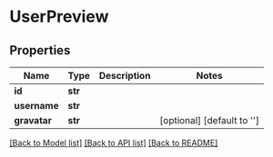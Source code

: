 # UserPreview

## Properties
Name | Type | Description | Notes
------------ | ------------- | ------------- | -------------
**id** | **str** |  | 
**username** | **str** |  | 
**gravatar** | **str** |  | [optional] [default to '']

[[Back to Model list]](../README.md#documentation-for-models) [[Back to API list]](../README.md#documentation-for-api-endpoints) [[Back to README]](../README.md)


